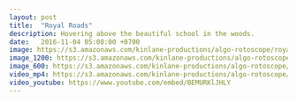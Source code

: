 ```yaml
---
layout: post
title:  "Royal Roads"
description: Hovering above the beautiful school in the woods.
date:   2016-11-04 05:08:00 +0700
image: https://s3.amazonaws.com/kinlane-productions/algo-rotoscope/royalroads/royalroads-still.jpg
image_1200: https://s3.amazonaws.com/kinlane-productions/algo-rotoscope/royalroads/royalroads-still-1200.png
image_600: https://s3.amazonaws.com/kinlane-productions/algo-rotoscope/royalroads/royalroads-still-600.png
video_mp4: https://s3.amazonaws.com/kinlane-productions/algo-rotoscope/royalroads/royalroads-publish-540.mp4
video_youtube: https://www.youtube.com/embed/BEMURKlJHLY
---
```

